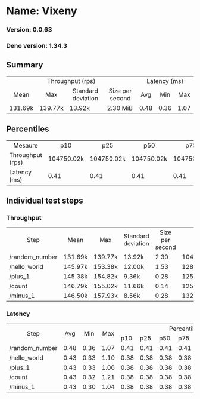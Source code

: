 # Name: Vixeny 
  
  ### Version: 0.0.63
  ### Deno version: 1.34.3

## Summary
<table>
<tr>
    <td align="center" colspan="4">Throughput (rps)</td>
    <td align="center" colspan="3">Latency (ms)</td>
</tr>
<tr>
    <td align="center">Mean</td>
    <td align="center">Max</td>
    <td align="center">Standard deviation</td>
    <td align="center">Size per second</td>
    <td align="center">Avg</td>
    <td align="center">Min</td>
    <td align="center">Max</td>
</tr>
<tr>
    <td>131.69k</td>
    <td>139.77k</td>
    <td>13.92k</td>
    <td>2.30 MiB</td>
    <td>0.48</td>
    <td>0.36</td>
    <td>1.07</td>
</tr>
</table>

## Percentiles

<table>
<tr>
  <td align="center">Mesaure</td>
  <td align="center">p10</td>
  <td align="center">p25</td>
  <td align="center">p50</td>
  <td align="center">p75</td>
  <td align="center">p90</td>
  <td align="center">p95</td>
  <td align="center">p99</td>
</tr>
<tr>
  <td>Throughput (rps)</td>
  <td>104750.02k</td>
  <td>104750.02k</td>
  <td>104750.02k</td>
  <td>104750.02k</td>
  <td>139767.45k</td>
  <td>139767.45k</td>
  <td>139767.45k</td>
</tr>
<tr>
  <td>Latency (ms)</td>
  <td>0.41</td>
  <td>0.41</td>
  <td>0.41</td>
  <td>0.41</td>
  <td>0.59</td>
  <td>0.67</td>
  <td>0.91</td>
</tr>
</table>

## Individual test steps

### Throughput

<table>
<tr>
  <td align="center" rowspan="2">Step</td>
  <td align="center" rowspan="2">Mean</td>
  <td align="center" rowspan="2">Max</td>
  <td align="center" rowspan="2">Standard deviation</td>
  <td align="center" rowspan="2">Size per second</td>
  <td align="center" colspan="7">Percentiles</td>
</tr>
<tr>
  <!-- still Step -->
  <!-- still Mean -->
  <!-- still Max -->
  <!-- still Standard deviation -->
  <!-- still Size per second -->
  <td align="center">p10</td>
  <td align="center">p25</td>
  <td align="center">p50</td>
  <td align="center">p75</td>
  <td align="center">p90</td>
  <td align="center">p95</td>
  <td align="center">p99</td>
</tr>
<tr>
  <td>/random_number</td>
  <td>131.69k</td>
  <td>139.77k</td>
  <td>13.92k</td>
  <td>2.30</td>
  <td>104750.02k</td>
  <td>104750.02k</td>
  <td>104750.02k</td>
  <td>104750.02k</td>
  <td>139767.45k</td>
  <td>139767.45k</td>
  <td>139767.45k</td>
</tr><tr>
  <td>/hello_world</td>
  <td>145.97k</td>
  <td>153.38k</td>
  <td>12.00k</td>
  <td>1.53</td>
  <td>128235.93k</td>
  <td>128235.93k</td>
  <td>128235.93k</td>
  <td>128235.93k</td>
  <td>153382.48k</td>
  <td>153382.48k</td>
  <td>153382.48k</td>
</tr><tr>
  <td>/plus_1</td>
  <td>145.38k</td>
  <td>154.82k</td>
  <td>9.36k</td>
  <td>0.28</td>
  <td>125884.90k</td>
  <td>125884.90k</td>
  <td>125884.90k</td>
  <td>125884.90k</td>
  <td>154816.75k</td>
  <td>154816.75k</td>
  <td>154816.75k</td>
</tr><tr>
  <td>/count</td>
  <td>146.79k</td>
  <td>155.02k</td>
  <td>11.66k</td>
  <td>0.14</td>
  <td>125137.94k</td>
  <td>125137.94k</td>
  <td>125137.94k</td>
  <td>125137.94k</td>
  <td>155017.19k</td>
  <td>155017.19k</td>
  <td>155017.19k</td>
</tr><tr>
  <td>/minus_1</td>
  <td>146.50k</td>
  <td>157.93k</td>
  <td>8.56k</td>
  <td>0.28</td>
  <td>132408.55k</td>
  <td>132408.55k</td>
  <td>132408.55k</td>
  <td>132408.55k</td>
  <td>157934.45k</td>
  <td>157934.45k</td>
  <td>157934.45k</td>
</tr></table>

### Latency

<table>
<tr>
  <td align="center" rowspan="2">Step</td>
  <td align="center" rowspan="2">Avg</td>
  <td align="center" rowspan="2">Min</td>
  <td align="center" rowspan="2">Max</td>
  <td align="center" colspan="7">Percentiles</td>
</tr>
<tr>
  <!-- still Avg -->
  <!-- still Min -->
  <!-- still Max -->
  <td>p10</td>
  <td>p25</td>
  <td>p50</td>
  <td>p75</td>
  <td>p90</td>
  <td>p95</td>
  <td>p99</td>
</tr>
<tr>
  <td>/random_number</td>
  <td>0.48</td>
  <td>0.36</td>
  <td>1.07</td>
  <td>0.41</td>
  <td>0.41</td>
  <td>0.41</td>
  <td>0.41</td>
  <td>0.59</td>
  <td>0.67</td>
  <td>0.91</td>
</tr><tr>
  <td>/hello_world</td>
  <td>0.43</td>
  <td>0.33</td>
  <td>1.10</td>
  <td>0.38</td>
  <td>0.38</td>
  <td>0.38</td>
  <td>0.38</td>
  <td>0.49</td>
  <td>0.55</td>
  <td>0.66</td>
</tr><tr>
  <td>/plus_1</td>
  <td>0.43</td>
  <td>0.33</td>
  <td>1.06</td>
  <td>0.38</td>
  <td>0.38</td>
  <td>0.38</td>
  <td>0.38</td>
  <td>0.50</td>
  <td>0.57</td>
  <td>0.75</td>
</tr><tr>
  <td>/count</td>
  <td>0.43</td>
  <td>0.32</td>
  <td>1.21</td>
  <td>0.38</td>
  <td>0.38</td>
  <td>0.38</td>
  <td>0.38</td>
  <td>0.48</td>
  <td>0.54</td>
  <td>0.67</td>
</tr><tr>
  <td>/minus_1</td>
  <td>0.43</td>
  <td>0.30</td>
  <td>1.04</td>
  <td>0.38</td>
  <td>0.38</td>
  <td>0.38</td>
  <td>0.38</td>
  <td>0.51</td>
  <td>0.56</td>
  <td>0.72</td>
</tr></table>